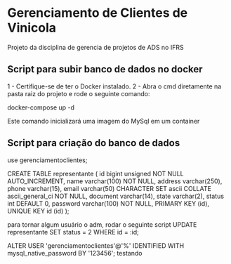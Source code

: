 # Gerenciamento de Clientes de Vinicola

Projeto da disciplina de gerencia de projetos de ADS no IFRS

## Script para subir banco de dados no docker

1 - Certifique-se de ter o Docker instalado.
2 - Abra o cmd diretamente na pasta raiz do projeto e rode o seguinte comando:

docker-compose up -d

Este comando inicializará uma imagem do MySql em um container

## Script para criação do banco de dados

use gerenciamentoclientes;

CREATE TABLE representante (
id bigint unsigned NOT NULL AUTO_INCREMENT,
name varchar(100) NOT NULL,
address varchar(250),
phone varchar(15),
email varchar(50) CHARACTER SET ascii COLLATE ascii_general_ci NOT NULL,
document varchar(14),
state varchar(2),
status int DEFAULT 0,
password varchar(100) NOT NULL,
PRIMARY KEY (id),
UNIQUE KEY id (id)
);

para tornar algum usuário o adm, rodar o seguinte script
UPDATE representante SET status = 2 WHERE id = :id;


ALTER USER 'gerenciamentoclientes'@'%' IDENTIFIED WITH mysql_native_password BY '123456';
testando
